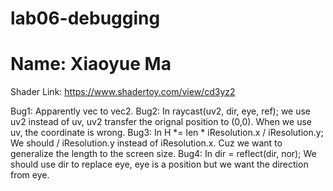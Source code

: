 # lab06-debugging

# Name: Xiaoyue Ma

Shader Link: https://www.shadertoy.com/view/cd3yz2

Bug1: Apparently vec to vec2.
Bug2: In raycast(uv2, dir, eye, ref); we use uv2 instead of uv, uv2 transfer the orignal position to (0,0). When we use uv, the coordinate is wrong.
Bug3: In H *= len * iResolution.x / iResolution.y; We should / iResolution.y instead of iResolution.x. Cuz we want to generalize the length to the screen size.
Bug4: In dir = reflect(dir, nor); We should use dir to replace eye, eye is a position but we want the direction from eye.
